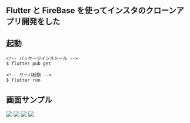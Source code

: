 ## Flutter と FireBase を使ってインスタのクローンアプリ開発をした

## 起動
```
<!-- パッケージインストール -->
$ flutter pub get

<!-- サーバ起動 -->
$ flutter run
```

## 画面サンプル

<img src="_img/image01.png">
<img src="_img/image02.png">
<img src="_img/image03.png">
<img src="_img/image04.png">
